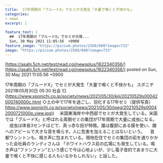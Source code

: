 ```yaml
---
title:  17年周期の「ブルードX」でセミが大発生「大量で鳴くと不快かも」  
categories:
- news
excerpt: |
  
feature_text: |
  ##  17年周期の「ブルードX」でセミが大発...
  Sun, 30 May 2021 11:05:56  +0900
feature_image: "https://picsum.photos/2560/600?image=733"
image: "https://picsum.photos/2560/600?image=733"
---
```


[https://asahi.5ch.net/test/read.cgi/newsplus/1622340356/](https://asahi.5ch.net/test/read.cgi/newsplus/1622340356/)
posted on Sun, 30 May 2021 11:05:56  +0900

<!--more-->

17年周期の「ブルードX」でセミが大発生「大量で鳴くと不快かも」 スポニチ　2021年05月30日 05:30 社会 ![](https://www.sponichi.co.jp/society/news/2021/05/30/kiji/20210529s00042000740000c.html ◇土の中で17年を過ごし、羽化する17年ゼミ（提供写真） [https://www.sponichi.co.jp/society/news/2021/05/30/jpeg/20210529s00042000721000p_view.jpg)](https://www.sponichi.co.jp/society/news/2021/05/30/jpeg/20210529s00042000721000p_view.jpg)) 　米国東海岸や中西部でセミが大発生している。米国では「ブルードX」と呼ばれる周期ゼミの集団が17年周期で大量に成虫になる。 　成虫は体長3センチほどで、真っ赤な目が特徴。雄は腹部にある膜を使い、雌へのアピールで大きな音を鳴らす。人に危害を加えることはないという。 　首都ワシントンも、鳴き声に包まれている。現地在住でセミの集団の前を通りかかった会社員のランディさんは 「ホワイトハウス前の広場にも発生している。鳴き声は“ファンファン”という感じで今は心地よいが、少し電子音的であまりに大量で鳴くと不快に感じる人もいるかもしれない」と話した。
